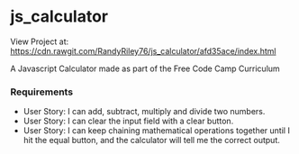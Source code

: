 # js_calculator

View Project at: https://cdn.rawgit.com/RandyRiley76/js_calculator/afd35ace/index.html

A Javascript Calculator made as part of the Free Code Camp Curriculum

<h3>Requirements</h3>
<ul>
<li>User Story: I can add, subtract, multiply and divide two numbers.</li>
<li>User Story: I can clear the input field with a clear button.</li>
<li>User Story: I can keep chaining mathematical operations together until I hit the equal button, and the calculator will tell me the correct output.</li>
</ul>
